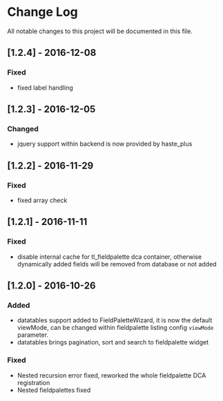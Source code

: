 # Change Log
All notable changes to this project will be documented in this file.

## [1.2.4] - 2016-12-08

### Fixed
- fixed label handling

## [1.2.3] - 2016-12-05

### Changed
- jquery support within backend is now provided by haste_plus

## [1.2.2] - 2016-11-29

### Fixed
- fixed array check

## [1.2.1] - 2016-11-11

### Fixed
- disable internal cache for tl_fieldpalette dca container, otherwise dynamically added fields will be removed from database or not added

## [1.2.0] - 2016-10-26

### Added
- datatables support added to FieldPaletteWizard, it is now the default viewMode, can be changed within fieldpalette listing config `viewMode` parameter.
- datatables brings pagination, sort and search to fieldpalette widget

### Fixed
- Nested recursion error fixed, reworked the whole fieldpalette DCA registration
- Nested fieldpalettes fixed
